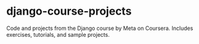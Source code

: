 # django-course-projects
Code and projects from the Django course by Meta on Coursera. Includes exercises, tutorials, and sample projects.
